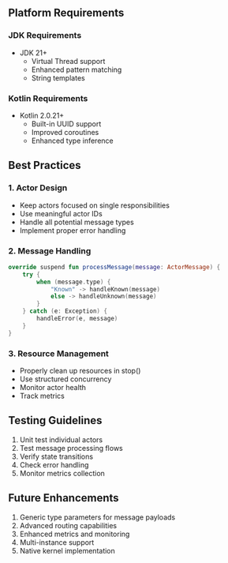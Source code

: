 
## Platform Requirements

### JDK Requirements
- JDK 21+
  - Virtual Thread support
  - Enhanced pattern matching
  - String templates

### Kotlin Requirements
- Kotlin 2.0.21+
  - Built-in UUID support
  - Improved coroutines
  - Enhanced type inference

## Best Practices

### 1. Actor Design
- Keep actors focused on single responsibilities
- Use meaningful actor IDs
- Handle all potential message types
- Implement proper error handling

### 2. Message Handling
```kotlin
override suspend fun processMessage(message: ActorMessage) {
    try {
        when (message.type) {
            "Known" -> handleKnown(message)
            else -> handleUnknown(message)
        }
    } catch (e: Exception) {
        handleError(e, message)
    }
}
```

### 3. Resource Management
- Properly clean up resources in stop()
- Use structured concurrency
- Monitor actor health
- Track metrics

## Testing Guidelines
1. Unit test individual actors
2. Test message processing flows
3. Verify state transitions
4. Check error handling
5. Monitor metrics collection

## Future Enhancements
1. Generic type parameters for message payloads
2. Advanced routing capabilities
3. Enhanced metrics and monitoring
4. Multi-instance support
5. Native kernel implementation